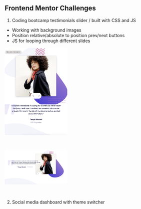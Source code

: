 ## Frontend Mentor Challenges

1. Coding bootcamp testimonials slider / built with CSS and JS

- Working with background images
- Position relative/absolute to position prev/next buttons
- JS for looping through different slides
<p align-items: center>
    <img src='./images/Screenshot-testimonial-01.png' width='200'>
</p>
<br/>

<p align-items: center>
    <img src='./images/Screenshot-testimonial-02.png' width='200'>
</p>
<br/>

2. Social media dashboard with theme switcher
